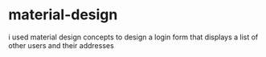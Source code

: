 # material-design
i used material design concepts to design a login form that displays a list of other users and their addresses
